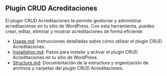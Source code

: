 ## Plugin CRUD Acreditaciones

El plugin CRUD Acreditaciones te permite gestionar y administrar acreditaciones en tu sitio de WordPress. Con esta herramienta, puedes crear, editar, eliminar y mostrar acreditaciones de forma eficiente.

- [Usage.md](Usage.md): Instrucciones detalladas sobre cómo utilizar el plugin CRUD Acreditaciones.
- [Installation.md](Installation.md): Pasos para instalar y activar el plugin CRUD Acreditaciones en tu sitio de WordPress.
- [Structure.md](Structure.md): Documentación de la estructura y organización de archivos y carpetas del plugin CRUD Acreditaciones.
